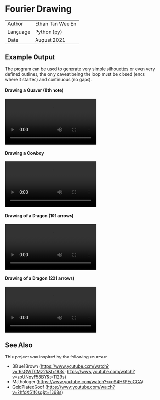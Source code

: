 # Fourier Drawing

|                   |                       |
|-------------------|-----------------------|
|   Author          |   Ethan Tan Wee En    |
|   Language        |   Python (py)         |
|   Date            |   August 2021         |

## Example Output

The program can be used to generate very simple silhouettes or even very defined outlines,
the only caveat being the loop must be closed (ends where it started) and continuous (no gaps).

#### Drawing a Quaver (8th note)
![Quaver](examples/Quaver.mov)

#### Drawing a Cowboy
![Cowboy](examples/Cowboy.mov)

#### Drawing of a Dragon (101 arrows)
![Dragon](examples/Dragon-101.mov)

#### Drawing of a Dragon (201 arrows)
![Dragon](examples/Dragon-201.mov)

## See Also

This project was inspired by the following sources:
+   3Blue1Brown (https://www.youtube.com/watch?v=r6sGWTCMz2k&t=193s; https://www.youtube.com/watch?v=spUNpyF58BY&t=1129s)
+   Mathologer (https://www.youtube.com/watch?v=qS4H6PEcCCA)
+   GoldPlatedGoof (https://www.youtube.com/watch?v=2hfoX51f6sg&t=1368s)
